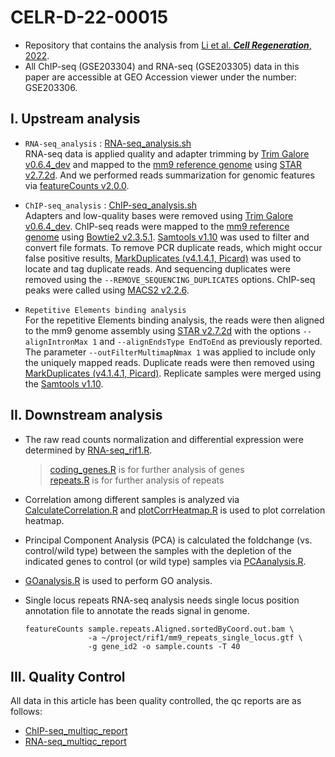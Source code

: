 # CELR-D-22-00015

- Repository that contains the analysis from [Li et al. ***Cell Regeneration***, 2022](https://doi.org/10.1186/s13619-022-00124-9).  
- All ChIP-seq (GSE203304) and RNA-seq (GSE203305) data in this paper are accessible at GEO Accession viewer under the number: GSE203306.

## I. Upstream analysis

- `RNA-seq_analysis` : [RNA-seq_analysis.sh](https://github.com/jlchen5/CELR-D-22-00015/blob/main/RNA-seq_analysis.sh)    
RNA-seq data is applied quality and adapter trimming by [Trim Galore v0.6.4_dev](https://zenodo.org/badge/latestdoi/62039322) and mapped to the [mm9 reference genome](http://genome.ucsc.edu/cgi-bin/hgGateway?clade=mammal&org=Mouse&db=mm9) using [STAR v2.7.2d](https://github.com/alexdobin/STAR/releases/tag/2.7.2d). And we performed reads summarization for genomic features via [featureCounts v2.0.0](http://subread.sourceforge.net/featureCounts.html).

- `ChIP-seq_analysis` : [ChIP-seq_analysis.sh](https://github.com/jlchen5/CELR-D-22-00015/blob/main/ChIP-seq_analysis.sh)  
Adapters and low-quality bases were removed using [Trim Galore v0.6.4_dev](https://zenodo.org/badge/latestdoi/62039322). ChIP-seq reads were mapped to the [mm9 reference genome](http://genome.ucsc.edu/cgi-bin/hgGateway?clade=mammal&org=Mouse&db=mm9) using [Bowtie2 v2.3.5.1](https://github.com/BenLangmead/bowtie2/releases/tag/v2.3.5.1). [Samtools v1.10](https://github.com/samtools/samtools/releases/tag/1.10) was used to filter and convert file formats. To remove PCR duplicate reads, which might occur false positive results, [MarkDuplicates (v4.1.4.1, Picard)](https://gatk.broadinstitute.org/hc/en-us/sections/360007458971-4-1-4-1) was used to locate and tag duplicate reads. And sequencing duplicates were removed using the `--REMOVE_SEQUENCING_DUPLICATES` options. ChIP-seq peaks were called using [MACS2 v2.2.6](https://github.com/macs3-project/MACS/releases/tag/v2.2.6).  

- `Repetitive Elements binding analysis`  
For the repetitive Elements binding analysis, the reads were then aligned to the mm9 genome assembly using [STAR v2.7.2d](https://github.com/alexdobin/STAR/releases/tag/2.7.2d) with the options `--alignIntronMax 1` and `--alignEndsType EndToEnd` as previously reported. The parameter `--outFilterMultimapNmax 1` was applied to include only the uniquely mapped reads. Duplicate reads were then removed using  [MarkDuplicates (v4.1.4.1, Picard)](https://gatk.broadinstitute.org/hc/en-us/sections/360007458971-4-1-4-1). Replicate samples were merged using the [Samtools v1.10](https://github.com/samtools/samtools/releases/tag/1.10).

## II. Downstream analysis

- The raw read counts normalization and differential expression were determined by [RNA-seq_rif1.R](https://github.com/jlchen5/CELR-D-22-00015/blob/main/RNA-seq_rif1.R).
 
  > [coding_genes.R](https://github.com/jlchen5/CELR-D-22-00015/blob/main/coding_genes.R) is for further analysis of genes  
  > [repeats.R](https://github.com/jlchen5/CELR-D-22-00015/blob/main/repeats.R) is for further analysis of repeats

- Correlation among different samples is analyzed via [CalculateCorrelation.R](https://github.com/jlchen5/CELR-D-22-00015/blob/main/CalculateCorrelation.R) and [plotCorrHeatmap.R](https://github.com/jlchen5/CELR-D-22-00015/blob/main/plotCorrHeatmap.R) is used to plot correlation heatmap.
- Principal Component Analysis (PCA) is calculated the foldchange (vs. control/wild type) between the samples with the depletion of the indicated genes to control (or wild type) samples via [PCAanalysis.R](https://github.com/jlchen5/CELR-D-22-00015/blob/main/PCAanalysis.R).
- [GOanalysis.R](https://github.com/jlchen5/CELR-D-22-00015/blob/main/GOanalysis.R) is used to perform GO analysis.
- Single locus repeats RNA-seq analysis needs single locus position annotation file to annotate the reads signal in genome. 
  ~~~
  featureCounts sample.repeats.Aligned.sortedByCoord.out.bam \
                -a ~/project/rif1/mm9_repeats_single_locus.gtf \
                -g gene_id2 -o sample.counts -T 40
  ~~~


## III. Quality Control

All data in this article has been quality controlled, the qc reports are as follows:   
 - [ChIP-seq_multiqc_report](https://htmlpreview.github.io/?https://github.com/jlchen5/CELR-D-22-00015/blob/main/QC/ChIP-seq_multiqc_report.html)  
 - [RNA-seq_multiqc_report](https://htmlpreview.github.io/?https://github.com/jlchen5/CELR-D-22-00015/blob/main/QC/RNA-seq_multiqc_report.html)  
 
